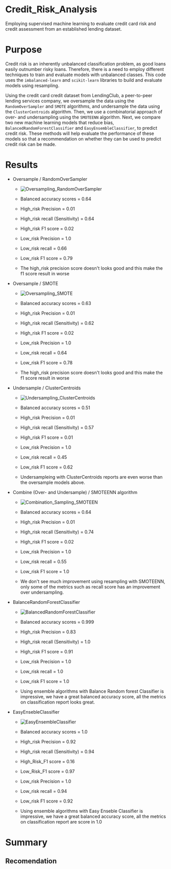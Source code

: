 # Credit_Risk_Analysis
Employing supervised machine learning to evaluate credit card risk and credit assessment from an established lending dataset.

# Purpose

Credit risk is an inherently unbalanced classification problem, as good loans easily outnumber risky loans. Therefore, there is a need to employ different techniques to train and evaluate models with unbalanced classes. This code uses the `imbalanced-learn` and `scikit-learn` libraries to build and evaluate models using resampling.

Using the credit card credit dataset from LendingClub, a peer-to-peer lending services company, we oversample the data using the `RandomOverSampler` and `SMOTE` algorithms, and undersample the data using the `ClusterCentroids` algorithm. Then, we use a combinatorial approach of over- and undersampling using the `SMOTEENN` algorithm. Next, we compare two new machine learning models that reduce bias, `BalancedRandomForestClassifier` and `EasyEnsembleClassifier`, to predict credit risk. These methods will help evaluate the performance of these models so that a recommendation on whether they can be used to predict credit risk can be made.

# Results

- Oversample / RandomOverSampler
    - ![Oversampling_RandomOverSampler](./Resources/Oversampling_RandomOverSampler.PNG)

    - Balanced accuracy scores = 0.64
    - High_risk Precision = 0.01
    - High_risk recall (Sensitivity) = 0.64
    - High_risk F1 score = 0.02
    - Low_risk Precision = 1.0
    - Low_risk recall = 0.66
    - Low_risk F1 score = 0.79
    - The high_risk precision score doesn't looks good and this make the f1 score result in worse

    
- Oversample / SMOTE
    - ![Oversampling_SMOTE](./Resources/Oversampling_SMOTE.PNG)

    - Balanced accuracy scores = 0.63
    - High_risk Precision = 0.01
    - High_risk recall (Sensitivity) = 0.62
    - High_risk F1 score = 0.02
    - Low_risk Precision = 1.0
    - Low_risk recall = 0.64
    - Low_risk F1 score = 0.78
    - The high_risk precision score doesn't looks good and this make the f1 score result in worse

- Undersample / ClusterCentroids
    - ![Undersampling_ClusterCentroids](./Resources/Undersampling_ClusterCentroids.PNG)

    - Balanced accuracy scores = 0.51
    - High_risk Precision = 0.01
    - High_risk recall (Sensitivity) = 0.57
    - High_risk F1 score = 0.01
    - Low_risk Precision = 1.0
    - Low_risk recall = 0.45
    - Low_risk F1 score = 0.62
    - Undersampleing with ClusterCentroids reports are even worse than the oversample models above. 

- Combine (Over- and Undersample) / SMOTEENN algorithm
    - ![Combination_Sampling_SMOTEEN](./Resources/Combination_Sampling_SMOTEEN.PNG)

    - Balanced accuracy scores = 0.64
    - High_risk Precision = 0.01
    - High_risk recall (Sensitivity) = 0.74
    - High_risk F1 score = 0.02
    - Low_risk Precision = 1.0
    - Low_risk recall = 0.55
    - Low_risk F1 score = 1.0
    - We don't see much improvement using resampling with SMOTEENN, only some of the metrics such as recall score has an improvement over undersampling.

- BalanceRandomForestClassifier
    - ![BalancedRandomForestClassifier](./Resources/BalancedRandomForestClassifier.PNG)

    - Balanced accuracy scores = 0.999
    - High_risk Precision = 0.83
    - High_risk recall (Sensitivity) = 1.0
    - High_risk F1 score = 0.91
    - Low_risk Precision = 1.0
    - Low_risk recall = 1.0
    - Low_risk F1 score = 1.0
    - Using ensemble algorithms with Balance Random forest Classifier is impressive, we have a great balanced accuracy score, all the metrics on classification report looks great.

- EasyEnsebleClassifier
    - ![EasyEnsembleClassifier](./Resources/EasyEnsembleClassifier.PNG)

    - Balanced accuracy scores = 1.0
    - High_risk Precision = 0.92
    - High_risk recall (Sensitivity) = 0.94
    - High_Risk_F1 score = 0.16
    - Low_Risk_F1 score = 0.97
    - Low_risk Precision = 1.0
    - Low_risk recall = 0.94
    - Low_risk F1 score = 0.92
    - Using ensemble algorithms with Easy Enseble Classifier is impressive, we have a great balanced accuracy score, all the metrics on classification report are score in 1.0

# Summary

## Recomendation